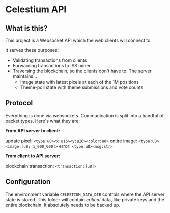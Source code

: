 
# Celestium API

## What is this?

This project is a Websocket API which the web clients will connect to.

It serves these purposes:

- Validating transactions from clients
- Forwarding transactions to ISS miner
- Traversing the blockchain, so the clients don't have to. The server maintains...
  - Image state with latest pixels at each of the 1M positions
  - Theme-poll state with theme submissions and vote counts


## Protocol

Everything is done via websockets.
Communication is split into a handful of packet types.
Here's what they are:

**From API server to client:**

update pixel: `<type:u8><x:u16><y:u16><color:u8>`
entire image: `<type:u8><image:[u8; 1_000_000]>`
error: `<type:u8><msg:str>`

**From client to API server:**

blockchain transaction: `<transaction:[u8]>`


## Configuration

The environment variable `CELESTIUM_DATA_DIR` controls where the API server state is stored.
This folder will contain *critical* data, like private keys and the entire blockchain.
It absolutely needs to be backed up.
